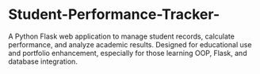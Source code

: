 # Student-Performance-Tracker-
A Python Flask web application to manage student records, calculate performance, and analyze academic results. Designed for educational use and portfolio enhancement, especially for those learning OOP, Flask, and database integration.
